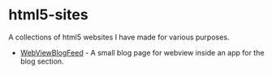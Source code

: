 # html5-sites
A collections of html5 websites I have made for various purposes.

- [WebViewBlogFeed](https://github.com/abhishekbalam/html5-sites/tree/master/WebViewBlogFeed) - A small blog page for webview inside an app for the blog section.
